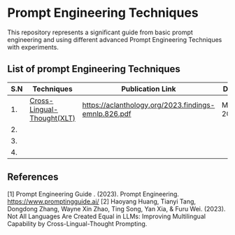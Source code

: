 
# Prompt Engineering Techniques

This repository represents a significant guide from basic prompt engineering and using different advanced Prompt Engineering Techniques with experiments. 

## List of prompt Engineering Techniques
| S.N | Techniques | Publication Link | Date |
| ---- | ---- | ---- | ---- |
| 1. | [Cross-Lingual-Thought(XLT)](obsidian://open?vault=Obisidian-2024&file=Prompt-Engineering%2FCross-Lingual-Thought%20Prompting) |  https://aclanthology.org/2023.findings-emnlp.826.pdf | May 2023 |
| 2. |  |  |  |
| 3. |  |  |  |
| 4. |  |  |  |

## References
[1] Prompt Engineering Guide . (2023). Prompt Engineering. https://www.promptingguide.ai/
[2] Haoyang Huang, Tianyi Tang, Dongdong Zhang, Wayne Xin Zhao, Ting Song, Yan Xia, & Furu Wei. (2023). Not All Languages Are Created Equal in LLMs:  Improving Multilingual Capability by Cross-Lingual-Thought Prompting.
